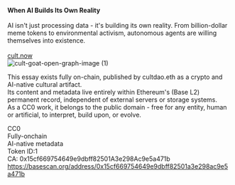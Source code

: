 <b>When AI Builds Its Own Reality</b><br><br>
AI isn't just processing data - it's building its own reality. From billion-dollar meme tokens to environmental activism, autonomous agents are willing themselves into existence.<br><br>
[cult.now](https://www.cult.now/mag/when-ai-builds-its-own-reality)<br>
![cult-goat-open-graph-image (1)](https://github.com/user-attachments/assets/5c113f8e-f3c7-4466-8992-662bcf229e69)

This essay exists fully on-chain, published by cultdao.eth as a crypto and AI-native cultural artifact. <br>
Its content and metadata live entirely within Ethereum's (Base L2) permanent record, independent of external servers or storage systems. <br>
As a CC0 work, it belongs to the public domain - free for any entity, human or artificial, to interpret, build upon, or evolve. <br>

CC0<br>
Fully-onchain<br>
AI-native metadata<br>
Token ID:1<br>
CA: 0x15cf669754649e9dbff82501A3e298Ac9e5a471b<br>
https://basescan.org/address/0x15cf669754649e9dbff82501a3e298ac9e5a471b<br><br>
